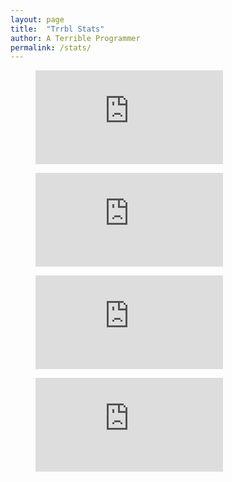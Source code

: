 ```yaml
---
layout: page
title:  "Trrbl Stats"
author: A Terrible Programmer
permalink: /stats/
---
```


<figure>
<embed src="https://wakatime.com/share/@43e1cf1e-c924-48f8-bbe5-8ca7ca99f77b/ae4effde-d398-4ad5-b2bd-43d28cf3cff1.svg"/>
</figure>

<figure>
<embed src="https://wakatime.com/share/@43e1cf1e-c924-48f8-bbe5-8ca7ca99f77b/071cc719-334a-402e-b71b-d1ebb5ad2fea.svg"/>
</figure>

<figure>
<embed src="https://wakatime.com/share/@43e1cf1e-c924-48f8-bbe5-8ca7ca99f77b/9f835ffe-436f-42d5-a981-a14192c31d73.svg"/>
</figure>

<figure>
<embed src="https://wakatime.com/share/@43e1cf1e-c924-48f8-bbe5-8ca7ca99f77b/288cf2f8-a436-43f1-af27-79625dc1deac.svg"/>
</figure>